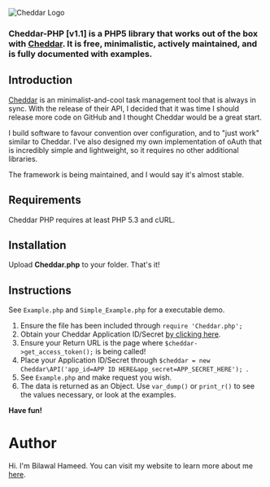 ![Cheddar Logo](http://i.imgur.com/Beqwh.png "Cheddar Logo")

### Cheddar-PHP [v1.1] is a PHP5 library that works out of the box with [Cheddar](https://cheddarapp.com). It is free, minimalistic, actively maintained, and is fully documented with examples. ###

Introduction
------
[Cheddar](http://cheddarapp.com) is an minimalist-and-cool task management tool that is always in sync. With the release of their API, I decided that it was time I should release more code on GitHub and I thought Cheddar would be a great start.

I build software to favour convention over configuration, and to "just work" similar to Cheddar. I've also designed my own implementation of oAuth that is incredibly simple and lightweight, so it requires no other additional libraries.

The framework is being maintained, and I would say it's almost stable.

Requirements
------
Cheddar PHP requires at least PHP 5.3 and cURL.

Installation
------
Upload **Cheddar.php** to your folder. That's it!

Instructions
------
See ```Example.php``` and ```Simple_Example.php``` for a executable demo.

1. Ensure the file has been included through ```require 'Cheddar.php'; ```
2. Obtain your Cheddar Application ID/Secret [by clicking here](http://cheddarapp.com/developer/apps).
3. Ensure your Return URL is the page where ```$cheddar->get_access_token();``` is being called!
4. Place your Application ID/Secret through ```$cheddar = new Cheddar\API('app_id=APP ID HERE&app_secret=APP_SECRET_HERE'); ```.
5. See ```Example.php``` and make request you wish.
6. The data is returned as an Object. Use ```var_dump()``` or ```print_r()``` to see the values necessary, or look at the examples.

**Have fun!**

Author
========
Hi. I'm Bilawal Hameed. You can visit my website to learn more about me [here](http://bilaw.al).